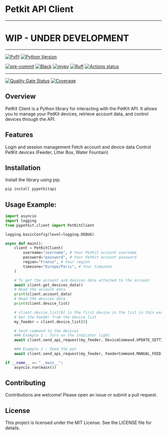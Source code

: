 # Petkit API Client

---

# WIP - UNDER DEVELOPMENT

---

[![PyPI](https://img.shields.io/pypi/v/pypetkitapi.svg)][pypi_]
[![Python Version](https://img.shields.io/pypi/pyversions/pypetkitapi)][python version]

[![pre-commit](https://img.shields.io/badge/pre--commit-enabled-brightgreen?logo=pre-commit&logoColor=white)][pre-commit]
[![Black](https://img.shields.io/badge/code%20style-black-000000.svg)][black]
[![mypy](https://img.shields.io/badge/mypy-checked-blue)](https://mypy.readthedocs.io/en/stable/)
[![Ruff](https://img.shields.io/endpoint?url=https://raw.githubusercontent.com/astral-sh/ruff/main/assets/badge/v2.json)](https://github.com/astral-sh/ruff)
[![Actions status](https://github.com/Jezza34000/py-petkit-api/workflows/CI/badge.svg)](https://github.com/Jezza34000/py-petkit-api/actions)

---

[![Quality Gate Status](https://sonarcloud.io/api/project_badges/measure?project=Jezza34000_py-petkit-api&metric=alert_status)](https://sonarcloud.io/summary/new_code?id=Jezza34000_py-petkit-api)
[![Coverage](https://sonarcloud.io/api/project_badges/measure?project=Jezza34000_py-petkit-api&metric=coverage)](https://sonarcloud.io/summary/new_code?id=Jezza34000_py-petkit-api)

[pypi_]: https://pypi.org/project/pypetkitapi/
[python version]: https://pypi.org/project/pypetkitapi
[pre-commit]: https://github.com/pre-commit/pre-commit
[black]: https://github.com/psf/black

## Overview

PetKit Client is a Python library for interacting with the PetKit API. It allows you to manage your PetKit devices, retrieve account data, and control devices through the API.

## Features

Login and session management
Fetch account and device data
Control PetKit devices (Feeder, Litter Box, Water Fountain)

## Installation

Install the library using pip:

```bash
pip install pypetkitapi
```

## Usage Example:

```python
import asyncio
import logging
from pypetkit.client import PetKitClient

logging.basicConfig(level=logging.DEBUG)

async def main():
    client = PetKitClient(
        username="username", # Your PetKit account username
        password="password", # Your PetKit account password
        region="France", # Your region
        timezone="Europe/Paris", # Your timezone
    )

    # To get the account and devices data attached to the account
    await client.get_devices_data()
    # Read the account data
    print(client.account_data)
    # Read the devices data
    print(client.device_list)

    # client.device_list[0] is the first device in the list in this example it's a Feeder
    # Get the Feeder from the device list
    my_feeder = client.device_list[0]

    # Send command to the devices
    ### Example 1 : Turn on the indicator light
    await client.send_api_request(my_feeder, DeviceCommand.UPDATE_SETTING, {"lightMode": 1})

    ### Example 2 : Feed the pet
    await client.send_api_request(my_feeder, FeederCommand.MANUAL_FEED, {"amount": 1})

if __name__ == "__main__":
    asyncio.run(main())
```

## Contributing

Contributions are welcome! Please open an issue or submit a pull request.

## License

This project is licensed under the MIT License. See the LICENSE file for details.
